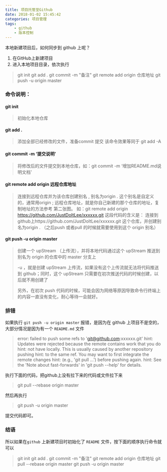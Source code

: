 ```yaml
---
title: 项目托管至Github
date: 2018-01-02 15:45:42
categories: 项目管理
tags:
	- github
	- 版本控制
---
```


本地新建项目后，如何同步到 github 上呢？

1. 在GitHub上新建项目
2. 进入本地项目目录，依次执行

> git init
> git add .
> git commit -m "备注"
> git remote add origin 仓库地址
> git push -u origin master

<!-- more -->

### 命令说明：

#### git init

> 初始化本地仓库

#### git add .

> 添加全部已经修改的文件，准备commit 提交 该命令效果等同于 git add -A

#### git commit -m ‘提交说明’

> 将修改后的文件提交到本地仓库，如：git commit -m ‘增加README.md说明文档’

#### git remote add origin 远程仓库地址

> 连接到远程仓库并为该仓库创建别名 , 别名为origin . 这个别名是自定义的，通常用origin ; 远程仓库地址，就是你自己新建的那个仓库的地址，复制地址的方法参考 第二张图。 
> 如：git remote add origin https://github.com/JustDoItLee/xxxxxx.git 这段代码的含义是： 连接到github上https://github.com/JustDoItLee/xxxxxx.git 这个仓库，并创建别名为origin . （之后push 或者pull 的时候就需要使用到这个 origin 别名）

#### git push -u origin master

> 创建一个 upStream （上传流），并将本地代码通过这个 upStream 推送到 别名为 origin 的仓库中的 master 分支上
>
> -u ，就是创建 upStream 上传流，如果没有这个上传流就无法将代码推送到 github；同时，这个 upStream 只需要在初次推送代码的时候创建，以后就不用创建了
>
> 另外，在初次 push 代码的时候，可能会因为网络等原因导致命令行终端上的内容一直没有变化，耐心等待一会就好。

### 排错

如果执行 `git push -u origin master` 报错，是因为在 github 上项目不是空的，大部分情况是因为有一个 `README.md` 文件

> error: failed to push some refs to 'git@github.com:xxxxxx.git'
> hint: Updates were rejected because the remote contains work that you do
> hint: not have locally. This is usually caused by another repository pushing
> hint: to the same ref. You may want to first integrate the remote changes
> hint: (e.g., 'git pull ...') before pushing again.
> hint: See the 'Note about fast-forwards' in 'git push --help' for details.

执行下面的代码，把github上没有拉下来的代码或文件拉下来

> git pull --rebase origin master

然后再执行

>  git push -u origin master

提交代码即可。

### 结语

所以如果在`github` 上新建项目时初始化了 `README` 文件，按下面的顺序执行命令就可以

> git init git add . git commit -m "备注" git remote add origin 仓库地址 git pull --rebase origin master git push -u origin master

 

